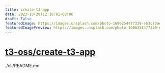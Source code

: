 ```yaml
---
title: create-t3-app
date: 2023-10-20T12:18:01+08:00
draft: False
featuredImage: https://images.unsplash.com/photo-1696254477339-eb3c73ae4cad?ixid=M3w0NjAwMjJ8MHwxfHJhbmRvbXx8fHx8fHx8fDE2OTc3NzUzMTd8&ixlib=rb-4.0.3
featuredImagePreview: https://images.unsplash.com/photo-1696254477339-eb3c73ae4cad?ixid=M3w0NjAwMjJ8MHwxfHJhbmRvbXx8fHx8fHx8fDE2OTc3NzUzMTd8&ixlib=rb-4.0.3
---
```


# [t3-oss/create-t3-app](https://github.com/t3-oss/create-t3-app)

./cli/README.md